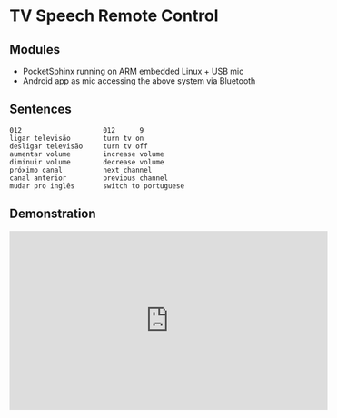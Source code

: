 # TV Speech Remote Control

## Modules

- PocketSphinx running on ARM embedded Linux + USB mic
- Android app as mic accessing the above system via Bluetooth

## Sentences

    012                    012      9 
    ligar televisão        turn tv on
    desligar televisão     turn tv off
    aumentar volume        increase volume
    diminuir volume        decrease volume
    próximo canal          next channel
    canal anterior         previous channel
    mudar pro inglês       switch to portuguese

## Demonstration 

<iframe width="560" height="315" src="https://www.youtube.com/embed/6phJRVuzp0c" frameborder="0" allow="accelerometer; autoplay; encrypted-media; gyroscope; picture-in-picture" allowfullscreen></iframe>
